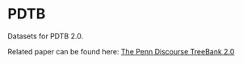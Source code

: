# PDTB

Datasets for PDTB 2.0.

Related paper can be found here: [The Penn Discourse TreeBank 2.0](http://citeseerx.ist.psu.edu/viewdoc/download?doi=10.1.1.165.9566&rep=rep1&type=pdf)